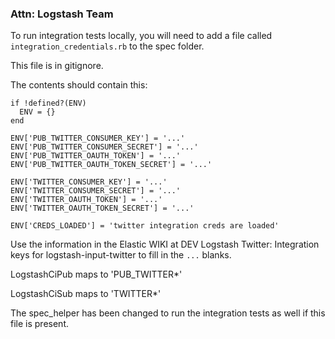 ### Attn: Logstash Team

To run integration tests locally, you will need to add a file called `integration_credentials.rb` to the spec folder.

This file is in gitignore.

The contents should contain this:
```
if !defined?(ENV)
  ENV = {}
end

ENV['PUB_TWITTER_CONSUMER_KEY'] = '...'
ENV['PUB_TWITTER_CONSUMER_SECRET'] = '...'
ENV['PUB_TWITTER_OAUTH_TOKEN'] = '...'
ENV['PUB_TWITTER_OAUTH_TOKEN_SECRET'] = '...'

ENV['TWITTER_CONSUMER_KEY'] = '...'
ENV['TWITTER_CONSUMER_SECRET'] = '...'
ENV['TWITTER_OAUTH_TOKEN'] = '...'
ENV['TWITTER_OAUTH_TOKEN_SECRET'] = '...'

ENV['CREDS_LOADED'] = 'twitter integration creds are loaded'
```

Use the information in the Elastic WIKI at DEV Logstash Twitter: Integration keys for logstash-input-twitter
to fill in the `...` blanks.

LogstashCiPub maps to 'PUB_TWITTER\*'

LogstashCiSub maps to 'TWITTER\*'

The spec_helper has been changed to run the integration tests as well if this file is present.
